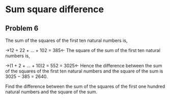 # Sum square difference
## Problem 6 
The sum of the squares of the first ten natural numbers is,

->12 + 22 + ... + 102 = 385<-
The square of the sum of the first ten natural numbers is,

->(1 + 2 + ... + 10)2 = 552 = 3025<-
Hence the difference between the sum of the squares of the first ten natural numbers and the square of the sum is 3025 − 385 = 2640.

Find the difference between the sum of the squares of the first one hundred natural numbers and the square of the sum.

